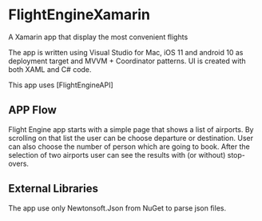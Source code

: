 # FlightEngineXamarin
A Xamarin app that display the most convenient flights

The app is written using Visual Studio for Mac, iOS 11 and android 10 as deployment target and MVVM + Coordinator patterns.
UI is created with both XAML and C# code.

This app uses [FlightEngineAPI]

## APP Flow
Flight Engine app starts with a simple page that shows a list of airports. By scrolling on that list the user can be choose departure or destination. User can also choose the number of person which are going to book.
After the selection of two airports user can see the results with (or without) stop-overs.

## External Libraries
The app use only Newtonsoft.Json from NuGet to parse json files.


